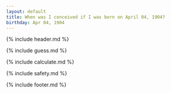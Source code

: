 ```yaml
---
layout: default
title: When was I conceived if I was born on April 04, 1904?
birthday: Apr 04, 1904
---
```


{% include header.md %}

{% include guess.md %}

{% include calculate.md %}

{% include safety.md %}

{% include footer.md %}



